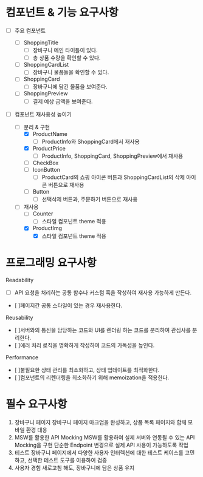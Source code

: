 # 컴포넌트 & 기능 요구사항

- [ ] 주요 컴포넌트

  - [ ] ShoppingTitle
    - [ ] 장바구니 메인 타이틀이 있다.
    - [ ] 총 상품 수량을 확인할 수 있다.
  - [ ] ShoppingCardList
    - [ ] 장바구니 물품들을 확인할 수 있다.
  - [ ] ShoppingCard
    - [ ] 장바구니에 담긴 물품을 보여준다.
  - [ ] ShoppingPreview
    - [ ] 결제 예상 금액을 보여준다.

- [ ] 컴포넌트 재사용성 높이기

  - [ ] 분리 & 구현
    - [x] ProductName
      - [ ] ProductInfo와 ShoppingCard에서 재사용
    - [x] ProductPrice
      - [ ] ProductInfo, ShoppingCard, ShoppingPreview에서 재사용
    - [ ] CheckBox
    - [ ] IconButton
      - [ ] ProductCard의 쇼핑 아이콘 버튼과 ShoppingCardList의 삭제 아이콘 버튼으로 재사용
    - [ ] Button
      - [ ] 선택삭제 버튼과, 주문하기 버튼으로 재사용
  - [ ] 재사용
    - [ ] Counter
      - [ ] 스타일 컴포넌트 theme 적용
    - [x] ProductImg
      - [x] 스타일 컴포넌트 theme 적용

# 프로그래밍 요구사항

Readability

- [ ] API 요청을 처리하는 공통 함수나 커스텀 훅을 작성하여 재사용 가능하게 만든다.
- [ ]페이지간 공통 스타일이 있는 경우 재사용한다.

Reusability

- [ ]서버와의 통신을 담당하는 코드와 UI를 렌더링 하는 코드를 분리하여 관심사를 분리한다.
- [ ]에러 처리 로직을 명확하게 작성하여 코드의 가독성을 높인다.

Performance

- [ ]불필요한 상태 관리를 최소화하고, 상태 업데이트를 최적화한다.
- [ ]컴포넌트의 리렌더링을 최소화하기 위해 memoization을 적용한다.

# 필수 요구사항

1. 장바구니 페이지
   장바구니 페이지 마크업을 완성하고, 상품 목록 페이지와 함께 모바일 환경 대응
2. MSW를 활용한 API Mocking
   MSW를 활용하여 실제 서버와 연동될 수 있는 API Mocking을 구현
   단순한 Endpoint 변경으로 실제 API 사용이 가능하도록 작업
3. 테스트
   장바구니 페이지에서 다양한 사용자 인터렉션에 대한 테스트 케이스를 고민하고, 선택한 테스트 도구를 이용하여 검증
4. 사용자 경험
   새로고침 해도, 장바구니에 담은 상품 유지
